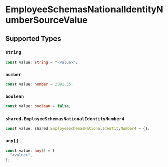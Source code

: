# EmployeeSchemasNationalIdentityNumberSourceValue


## Supported Types

### `string`

```typescript
const value: string = "<value>";
```

### `number`

```typescript
const value: number = 3891.35;
```

### `boolean`

```typescript
const value: boolean = false;
```

### `shared.EmployeeSchemasNationalIdentityNumber4`

```typescript
const value: shared.EmployeeSchemasNationalIdentityNumber4 = {};
```

### `any[]`

```typescript
const value: any[] = [
  "<value>",
];
```

